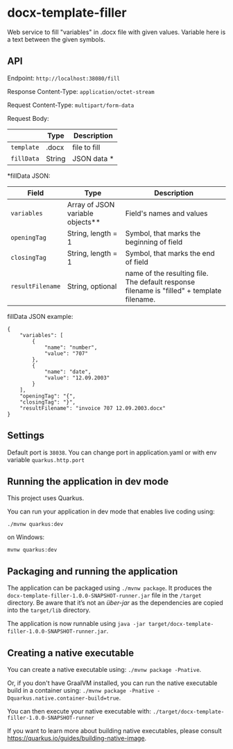 # docx-template-filler

Web service to fill "variables" in .docx file with given values. Variable here is a text between the given symbols.

## API

Endpoint: `http://localhost:38080/fill`

Response Content-Type: `application/octet-stream`

Request Content-Type: `multipart/form-data`

Request Body:

|         | Type           | Description            |
| ------------- |-------------| ---------------------|
| `template`     | .docx | file to fill |
| `fillData`     | String | JSON data * |

*fillData JSON:

| Field        | Type           | Description            |
| ------------- |-------------| ---------------------|
| `variables`      | Array of JSON variable objects** | Field's names and values |
| `openingTag`     | String, length = 1 | Symbol, that marks the beginning of field |
| `closingTag`     | String, length = 1 | Symbol, that marks the end of field |
| `resultFilename`     | String, optional | name of the resulting file. The default response filename is "filled" + template filename. |

fillData JSON example:

```
{
	"variables": [
		{
			"name": "number",
			"value": "707"
		},
		{
			"name": "date",
			"value": "12.09.2003"
		}
	],
	"openingTag": "{",
	"closingTag": "}",
	"resultFilename": "invoice 707 12.09.2003.docx"
}
```

## Settings

Default port is `38038`. You can change port in application.yaml or with env variable `quarkus.http.port`

## Running the application in dev mode

This project uses Quarkus.

You can run your application in dev mode that enables live coding using:
```
./mvnw quarkus:dev
```
on Windows:
```
mvnw quarkus:dev
```

## Packaging and running the application

The application can be packaged using `./mvnw package`.
It produces the `docx-template-filler-1.0.0-SNAPSHOT-runner.jar` file in the `/target` directory.
Be aware that it’s not an _über-jar_ as the dependencies are copied into the `target/lib` directory.

The application is now runnable using `java -jar target/docx-template-filler-1.0.0-SNAPSHOT-runner.jar`.

## Creating a native executable

You can create a native executable using: `./mvnw package -Pnative`.

Or, if you don't have GraalVM installed, you can run the native executable build in a container using: `./mvnw package -Pnative -Dquarkus.native.container-build=true`.

You can then execute your native executable with: `./target/docx-template-filler-1.0.0-SNAPSHOT-runner`

If you want to learn more about building native executables, please consult https://quarkus.io/guides/building-native-image.